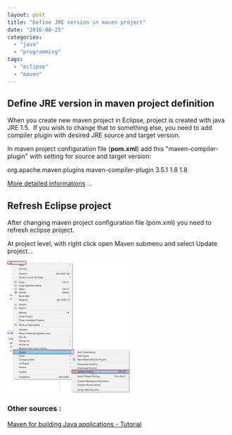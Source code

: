 ```yaml
---
layout: post
title: "Define JRE version in maven project"
date: "2016-08-25"
categories: 
  - "java"
  - "programming"
tags: 
  - "eclipse"
  - "maven"
---
```


## Define JRE version in maven project definition

When you create new maven project in Eclipse, project is created with java JRE 1.5.  If you wish to change that to something else, you need to add compiler plugin with desired JRE source and target version.

In maven project configuration file (**pom.xml**) add this "maven-compiler-plugin" with setting for source and target version:

<build>
     <plugins>
        <plugin>
                <groupId>org.apache.maven.plugins</groupId>
                <artifactId>maven-compiler-plugin</artifactId>
                <version>3.5.1</version>
                <configuration>
                   <source>1.8</source>
                   <target>1.8</target>
                </configuration>
        </plugin>
    </plugins>
</build>

[More detailed informations](https://maven.apache.org/plugins/maven-compiler-plugin/examples/set-compiler-source-and-target.html) ...

## Refresh Eclipse project

After changing maven project configuration file (pom.xml) you need to refresh eclipse project.

At project level, with right click open Maven submenu and select Update project...

[![2016-08-25 21_14_37-Jump List for Mozilla Firefox](assets/images/2016-08-25-21_14_37-Jump-List-for-Mozilla-Firefox-1-278x300.png)](http://bisaga.com/blog/wp-content/uploads/2016/08/2016-08-25-21_14_37-Jump-List-for-Mozilla-Firefox-1.png)

### Other sources :

[Maven for building Java applications - Tutorial](http://www.vogella.com/tutorials/ApacheMaven/article.html)
